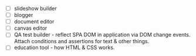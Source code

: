 - [ ] slideshow builder
- [ ] blogger
- [ ] document editor
- [ ] canvas editor
- [ ] QA test builder - reflect SPA DOM in application via DOM change events. Attach conditions and assertions for text & other things. 
- [ ] education tool - how HTML & CSS works.
